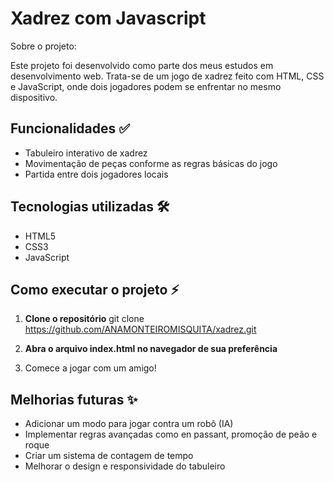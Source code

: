 # Xadrez com Javascript

Sobre o projeto: 

Este projeto foi desenvolvido como parte dos meus estudos em desenvolvimento web. Trata-se de um jogo de xadrez feito com HTML, CSS e JavaScript, onde dois jogadores podem se enfrentar no mesmo dispositivo.

## Funcionalidades ✅

- Tabuleiro interativo de xadrez
- Movimentação de peças conforme as regras básicas do jogo
- Partida entre dois jogadores locais

## Tecnologias utilizadas 🛠️

- HTML5
- CSS3
- JavaScript

## Como executar o projeto ⚡

1. **Clone o repositório**
    git clone https://github.com/ANAMONTEIROMISQUITA/xadrez.git

2. **Abra o arquivo index.html no navegador de sua preferência**

3. Comece a jogar com um amigo!

## Melhorias futuras ✨

- Adicionar um modo para jogar contra um robô (IA)
- Implementar regras avançadas como en passant, promoção de peão e roque
- Criar um sistema de contagem de tempo
- Melhorar o design e responsividade do tabuleiro
